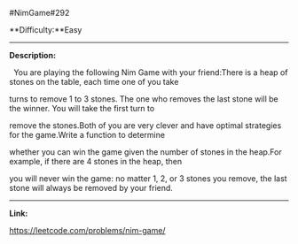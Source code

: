 #NimGame\#292

**Difficulty:**Easy
***
**Description:**

&nbsp;&nbsp;You are playing the following Nim Game with your friend:There is a heap of stones on the table, each time one of you take

turns to remove 1 to 3 stones. The one who removes the last stone will be the winner. You will take the first turn to

remove the stones.Both of you are very clever and have optimal strategies for the game.Write a function to determine

whether you can win the game given the number of stones in the heap.For example, if there are 4 stones in the heap, then

you will never win the game: no matter 1, 2, or 3 stones you remove, the last stone will always be removed by your friend.
***
**Link:**

<https://leetcode.com/problems/nim-game/>
